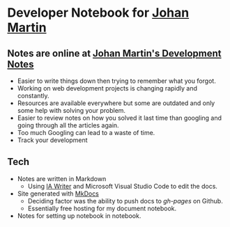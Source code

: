 # Developer Notebook for [Johan Martin](mailto:martin.johan@johan-martin.com)
## Notes are online at [Johan Martin's Development Notes](http://www.johan-martin.com/devnotes/)
* Easier to write things down then trying to remember what you forgot.
* Working on web development projects is changing rapidly and constantly.
* Resources are available everywhere but some are outdated and only some help with solving your problem.
* Easier to review notes on how you solved it last time than googling and going through all the articles again.
* Too much Googling can lead to a waste of time.
* Track your development
## Tech
* Notes are written in Markdown
	* Using [IA Writer](https://ia.net/writer/) and Microsoft Visual Studio Code to edit the docs.
* Site generated with [MkDocs](http://www.mkdocs.org/)
	* Deciding factor was the ability to push docs to *gh-pages* on Github.
	* Essentially free hosting for my document notebook.
* Notes for setting up notebook in notebook.
